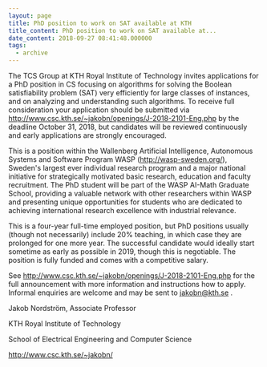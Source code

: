 ```yaml
---
layout: page
title: PhD position to work on SAT available at KTH
title_content: PhD position to work on SAT available at...
date_content: 2018-09-27 08:41:48.000000
tags:
  - archive
---
```

The TCS Group at KTH Royal Institute of Technology invites applications for a
PhD position in CS focusing on algorithms for solving the Boolean
satisfiability problem (SAT) very efficiently for large classes of instances,
and on analyzing and understanding such algorithms. To receive full
consideration your application should be submitted via
<http://www.csc.kth.se/~jakobn/openings/J-2018-2101-Eng.php> by the deadline
October 31, 2018, but candidates will be reviewed continuously and early
applications are strongly encouraged.





This is a position within the Wallenberg Artificial Intelligence, Autonomous
Systems and Software Program WASP (<http://wasp-sweden.org/>), Sweden's
largest ever individual research program and a major national initiative for
strategically motivated basic research, education and faculty recruitment. The
PhD student will be part of the WASP AI-Math Graduate School, providing a
valuable network with other researchers within WASP and presenting unique
opportunities for students who are dedicated to achieving international
research excellence with industrial relevance.





This is a four-year full-time employed position, but PhD positions usually
(though not necessarily) include 20% teaching, in which case they are
prolonged for one more year. The successful candidate would ideally start
sometime as early as possible in 2019, though this is negotiable. The position
is fully funded and comes with a competitive salary.





See <http://www.csc.kth.se/~jakobn/openings/J-2018-2101-Eng.php> for the full
announcement with more information and instructions how to apply. Informal
enquiries are welcome and may be sent to [jakobn@kth.se](mailto:jakobn@kth.se)
.







Jakob Nordström, Associate Professor



KTH Royal Institute of Technology



School of Electrical Engineering and Computer Science



<http://www.csc.kth.se/~jakobn/>


